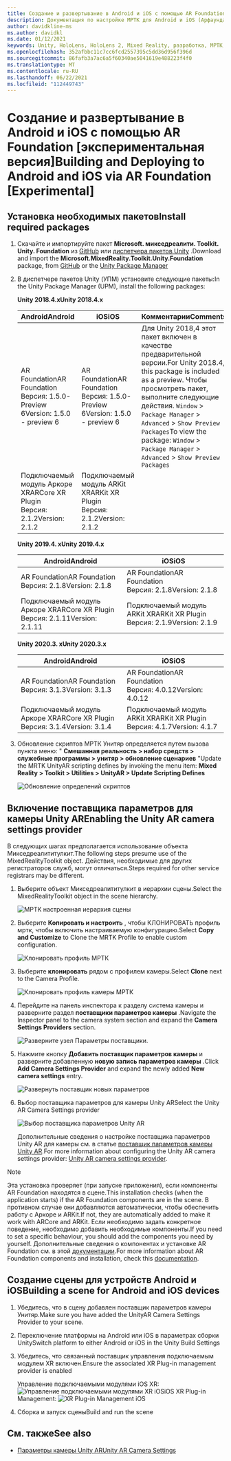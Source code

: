 ```yaml
---
title: Создание и развертывание в Android и iOS с помощью AR Foundation
description: Документация по настройке МРТК для Android и iOS (Арфаундатион) в Unity
author: davidkline-ms
ms.author: davidkl
ms.date: 01/12/2021
keywords: Unity, HoloLens, HoloLens 2, Mixed Reality, разработка, МРТК, AR Core, AR Kit, iOS, IOS, Android, AR Foundation
ms.openlocfilehash: 352afbbc11c7cc6fcd2557395c5dd36d956f396d
ms.sourcegitcommit: 86fafb3a7ac6a5f60340ae5041619e488223f4f0
ms.translationtype: MT
ms.contentlocale: ru-RU
ms.lasthandoff: 06/22/2021
ms.locfileid: "112449743"
---
```

# <a name="building-and-deploying-to-android-and-ios-via-ar-foundation-experimental"></a><span data-ttu-id="65caa-104">Создание и развертывание в Android и iOS с помощью AR Foundation [экспериментальная версия]</span><span class="sxs-lookup"><span data-stu-id="65caa-104">Building and Deploying to Android and iOS via AR Foundation [Experimental]</span></span>

## <a name="install-required-packages"></a><span data-ttu-id="65caa-105">Установка необходимых пакетов</span><span class="sxs-lookup"><span data-stu-id="65caa-105">Install required packages</span></span>

1. <span data-ttu-id="65caa-106">Скачайте и импортируйте пакет **Microsoft. микседреалити. Toolkit. Unity. Foundation** из [GitHub](https://github.com/microsoft/MixedRealityToolkit-Unity/releases/) или [диспетчера пакетов Unity](../configuration/usingupm.md) .</span><span class="sxs-lookup"><span data-stu-id="65caa-106">Download and import the **Microsoft.MixedReality.Toolkit.Unity.Foundation** package, from [GitHub](https://github.com/microsoft/MixedRealityToolkit-Unity/releases/) or the [Unity Package Manager](../configuration/usingupm.md)</span></span>

1. <span data-ttu-id="65caa-107">В диспетчере пакетов Unity (УПМ) установите следующие пакеты:</span><span class="sxs-lookup"><span data-stu-id="65caa-107">In the Unity Package Manager (UPM), install the following packages:</span></span>

    <span data-ttu-id="65caa-108">**Unity 2018.4.x**</span><span class="sxs-lookup"><span data-stu-id="65caa-108">**Unity 2018.4.x**</span></span>

    | <span data-ttu-id="65caa-109">**Android**</span><span class="sxs-lookup"><span data-stu-id="65caa-109">**Android**</span></span> | <span data-ttu-id="65caa-110">**iOS**</span><span class="sxs-lookup"><span data-stu-id="65caa-110">**iOS**</span></span> | <span data-ttu-id="65caa-111">Комментарии</span><span class="sxs-lookup"><span data-stu-id="65caa-111">Comments</span></span> |
    | --- | --- | --- |
    | <span data-ttu-id="65caa-112">AR Foundation</span><span class="sxs-lookup"><span data-stu-id="65caa-112">AR Foundation</span></span>  <br/> <span data-ttu-id="65caa-113">Версия: 1.5.0-Preview 6</span><span class="sxs-lookup"><span data-stu-id="65caa-113">Version: 1.5.0 - preview 6</span></span> | <span data-ttu-id="65caa-114">AR Foundation</span><span class="sxs-lookup"><span data-stu-id="65caa-114">AR Foundation</span></span>  <br/> <span data-ttu-id="65caa-115">Версия: 1.5.0-Preview 6</span><span class="sxs-lookup"><span data-stu-id="65caa-115">Version: 1.5.0 - preview 6</span></span> | <span data-ttu-id="65caa-116">Для Unity 2018,4 этот пакет включен в качестве предварительной версии.</span><span class="sxs-lookup"><span data-stu-id="65caa-116">For Unity 2018.4, this package is included as a preview.</span></span> <span data-ttu-id="65caa-117">Чтобы просмотреть пакет, выполните следующие действия. `Window` > `Package Manager` > `Advanced` > `Show Preview Packages`</span><span class="sxs-lookup"><span data-stu-id="65caa-117">To view the package: `Window` > `Package Manager` > `Advanced` > `Show Preview Packages`</span></span> |
    | <span data-ttu-id="65caa-118">Подключаемый модуль Аркоре XR</span><span class="sxs-lookup"><span data-stu-id="65caa-118">ARCore XR Plugin</span></span> <br/> <span data-ttu-id="65caa-119">Версия: 2.1.2</span><span class="sxs-lookup"><span data-stu-id="65caa-119">Version: 2.1.2</span></span> | <span data-ttu-id="65caa-120">Подключаемый модуль ARKit XR</span><span class="sxs-lookup"><span data-stu-id="65caa-120">ARKit XR Plugin</span></span> <br/> <span data-ttu-id="65caa-121">Версия: 2.1.2</span><span class="sxs-lookup"><span data-stu-id="65caa-121">Version: 2.1.2</span></span> | |

    <span data-ttu-id="65caa-122">**Unity 2019.4. x**</span><span class="sxs-lookup"><span data-stu-id="65caa-122">**Unity 2019.4.x**</span></span>

    | <span data-ttu-id="65caa-123">**Android**</span><span class="sxs-lookup"><span data-stu-id="65caa-123">**Android**</span></span> | <span data-ttu-id="65caa-124">**iOS**</span><span class="sxs-lookup"><span data-stu-id="65caa-124">**iOS**</span></span> |
    | --- | --- |
    | <span data-ttu-id="65caa-125">AR Foundation</span><span class="sxs-lookup"><span data-stu-id="65caa-125">AR Foundation</span></span>  <br/> <span data-ttu-id="65caa-126">Версия: 2.1.8</span><span class="sxs-lookup"><span data-stu-id="65caa-126">Version: 2.1.8</span></span> |  <span data-ttu-id="65caa-127">AR Foundation</span><span class="sxs-lookup"><span data-stu-id="65caa-127">AR Foundation</span></span>  <br/> <span data-ttu-id="65caa-128">Версия: 2.1.8</span><span class="sxs-lookup"><span data-stu-id="65caa-128">Version: 2.1.8</span></span> |
    | <span data-ttu-id="65caa-129">Подключаемый модуль Аркоре XR</span><span class="sxs-lookup"><span data-stu-id="65caa-129">ARCore XR Plugin</span></span> <br/> <span data-ttu-id="65caa-130">Версия: 2.1.11</span><span class="sxs-lookup"><span data-stu-id="65caa-130">Version: 2.1.11</span></span> | <span data-ttu-id="65caa-131">Подключаемый модуль ARKit XR</span><span class="sxs-lookup"><span data-stu-id="65caa-131">ARKit XR Plugin</span></span> <br/> <span data-ttu-id="65caa-132">Версия: 2.1.9</span><span class="sxs-lookup"><span data-stu-id="65caa-132">Version: 2.1.9</span></span> |

    <span data-ttu-id="65caa-133">**Unity 2020.3. x**</span><span class="sxs-lookup"><span data-stu-id="65caa-133">**Unity 2020.3.x**</span></span>

    | <span data-ttu-id="65caa-134">**Android**</span><span class="sxs-lookup"><span data-stu-id="65caa-134">**Android**</span></span> | <span data-ttu-id="65caa-135">**iOS**</span><span class="sxs-lookup"><span data-stu-id="65caa-135">**iOS**</span></span> |
    | --- | --- |
    | <span data-ttu-id="65caa-136">AR Foundation</span><span class="sxs-lookup"><span data-stu-id="65caa-136">AR Foundation</span></span>  <br/> <span data-ttu-id="65caa-137">Версия: 3.1.3</span><span class="sxs-lookup"><span data-stu-id="65caa-137">Version: 3.1.3</span></span> |  <span data-ttu-id="65caa-138">AR Foundation</span><span class="sxs-lookup"><span data-stu-id="65caa-138">AR Foundation</span></span>  <br/> <span data-ttu-id="65caa-139">Версия: 4.0.12</span><span class="sxs-lookup"><span data-stu-id="65caa-139">Version: 4.0.12</span></span> |
    | <span data-ttu-id="65caa-140">Подключаемый модуль Аркоре XR</span><span class="sxs-lookup"><span data-stu-id="65caa-140">ARCore XR Plugin</span></span> <br/> <span data-ttu-id="65caa-141">Версия: 3.1.4</span><span class="sxs-lookup"><span data-stu-id="65caa-141">Version: 3.1.4</span></span> | <span data-ttu-id="65caa-142">Подключаемый модуль ARKit XR</span><span class="sxs-lookup"><span data-stu-id="65caa-142">ARKit XR Plugin</span></span> <br/> <span data-ttu-id="65caa-143">Версия: 4.1.7</span><span class="sxs-lookup"><span data-stu-id="65caa-143">Version: 4.1.7</span></span> |

1. <span data-ttu-id="65caa-144">Обновление скриптов МРТК Унитяр определяется путем вызова пункта меню: " **Смешанная реальность > набор средств > служебные программы > унитяр > обновление сценариев** "</span><span class="sxs-lookup"><span data-stu-id="65caa-144">Update the MRTK UnityAR scripting defines by invoking the menu item: **Mixed Reality > Toolkit > Utilities > UnityAR > Update Scripting Defines**</span></span>

    ![Обновление определений скриптов](../features/images/UpdateScriptingDefineUnityAR.png)


## <a name="enabling-the-unity-ar-camera-settings-provider"></a><span data-ttu-id="65caa-146">Включение поставщика параметров для камеры Unity AR</span><span class="sxs-lookup"><span data-stu-id="65caa-146">Enabling the Unity AR camera settings provider</span></span>

<span data-ttu-id="65caa-147">В следующих шагах предполагается использование объекта Микседреалититулкит.</span><span class="sxs-lookup"><span data-stu-id="65caa-147">The following steps presume use of the MixedRealityToolkit object.</span></span> <span data-ttu-id="65caa-148">Действия, необходимые для других регистраторов служб, могут отличаться.</span><span class="sxs-lookup"><span data-stu-id="65caa-148">Steps required for other service registrars may be different.</span></span>

1. <span data-ttu-id="65caa-149">Выберите объект Микседреалититулкит в иерархии сцены.</span><span class="sxs-lookup"><span data-stu-id="65caa-149">Select the MixedRealityToolkit object in the scene hierarchy.</span></span>

    ![МРТК настроенная иерархия сцены](../features/images/MRTK_ConfiguredHierarchy.png)

1. <span data-ttu-id="65caa-151">Выберите **Копировать и настроить** , чтобы КЛОНИРОВАТЬ профиль мртк, чтобы включить настраиваемую конфигурацию.</span><span class="sxs-lookup"><span data-stu-id="65caa-151">Select **Copy and Customize** to Clone the MRTK Profile to enable custom configuration.</span></span>

    ![Клонировать профиль МРТК](../features/images/camera-system/CloneProfileARFoundation.png)

1. <span data-ttu-id="65caa-153">Выберите **клонировать** рядом с профилем камеры.</span><span class="sxs-lookup"><span data-stu-id="65caa-153">Select **Clone** next to the Camera Profile.</span></span>

    ![Клонировать профиль камеры МРТК](../features/images/camera-system/CloneCameraProfileARFoundation.png)

1. <span data-ttu-id="65caa-155">Перейдите на панель инспектора к разделу система камеры и разверните раздел **поставщики параметров камеры** .</span><span class="sxs-lookup"><span data-stu-id="65caa-155">Navigate the Inspector panel to the camera system section and expand the **Camera Settings Providers** section.</span></span>

    ![Разверните узел Параметры поставщики.](../features/images/camera-system/ExpandProviders.png)

1. <span data-ttu-id="65caa-157">Нажмите кнопку **Добавить поставщик параметров камеры** и разверните добавленную **новую запись параметров камеры** .</span><span class="sxs-lookup"><span data-stu-id="65caa-157">Click **Add Camera Settings Provider** and expand the newly added **New camera settings** entry.</span></span>

    ![Развернуть поставщик новых параметров](../features/images/camera-system/ExpandNewProvider.png)

1. <span data-ttu-id="65caa-159">Выбор поставщика параметров для камеры Unity AR</span><span class="sxs-lookup"><span data-stu-id="65caa-159">Select the Unity AR Camera Settings provider</span></span>

    ![Выбор поставщика параметров Unity AR](../features/images/camera-system/SelectUnityArSettings.png)

    <span data-ttu-id="65caa-161">Дополнительные сведения о настройке поставщика параметров Unity AR для камеры см. в статье [поставщик параметров камеры Unity AR](../features/camera-system/unity-ar-camera-settings.md).</span><span class="sxs-lookup"><span data-stu-id="65caa-161">For more information about configuring the Unity AR camera settings provider: [Unity AR camera settings provider](../features/camera-system/unity-ar-camera-settings.md).</span></span>

> [!NOTE]
> <span data-ttu-id="65caa-162">Эта установка проверяет (при запуске приложения), если компоненты AR Foundation находятся в сцене.</span><span class="sxs-lookup"><span data-stu-id="65caa-162">This installation checks (when the application starts) if the AR Foundation components are in the scene.</span></span> <span data-ttu-id="65caa-163">В противном случае они добавляются автоматически, чтобы обеспечить работу с Аркоре и ARKit.</span><span class="sxs-lookup"><span data-stu-id="65caa-163">If not, they are automatically added to make it work with ARCore and ARKit.</span></span>
> <span data-ttu-id="65caa-164">Если необходимо задать конкретное поведение, необходимо добавить необходимые компоненты.</span><span class="sxs-lookup"><span data-stu-id="65caa-164">If you need to set a specific behaviour, you should add the components you need by yourself.</span></span>
> <span data-ttu-id="65caa-165">Дополнительные сведения о компонентах и установке AR Foundation см. в этой [документации](https://docs.unity3d.com/Packages/com.unity.xr.arfoundation@2.2/manual/index.html#samples).</span><span class="sxs-lookup"><span data-stu-id="65caa-165">For more information about AR Foundation components and installation, check this [documentation](https://docs.unity3d.com/Packages/com.unity.xr.arfoundation@2.2/manual/index.html#samples).</span></span>

## <a name="building-a-scene-for-android-and-ios-devices"></a><span data-ttu-id="65caa-166">Создание сцены для устройств Android и iOS</span><span class="sxs-lookup"><span data-stu-id="65caa-166">Building a scene for Android and iOS devices</span></span>

1. <span data-ttu-id="65caa-167">Убедитесь, что в сцену добавлен поставщик параметров камеры Унитяр.</span><span class="sxs-lookup"><span data-stu-id="65caa-167">Make sure you have added the UnityAR Camera Settings Provider to your scene.</span></span>

1. <span data-ttu-id="65caa-168">Переключение платформы на Android или iOS в параметрах сборки Unity</span><span class="sxs-lookup"><span data-stu-id="65caa-168">Switch platform to either Android or iOS in the Unity Build Settings</span></span>

1. <span data-ttu-id="65caa-169">Убедитесь, что связанный поставщик управления подключаемым модулем XR включен.</span><span class="sxs-lookup"><span data-stu-id="65caa-169">Ensure the associated XR Plug-in management provider is enabled</span></span>

    <span data-ttu-id="65caa-170">Управление подключаемыми модулями iOS XR:  ![ Управление подключаемыми модулями XR iOS](../features/images/XRManagementiOS.png)</span><span class="sxs-lookup"><span data-stu-id="65caa-170">iOS XR Plug-in Management:  ![XR Plug-in Management iOS](../features/images/XRManagementiOS.png)</span></span>

1. <span data-ttu-id="65caa-171">Сборка и запуск сцены</span><span class="sxs-lookup"><span data-stu-id="65caa-171">Build and run the scene</span></span>

## <a name="see-also"></a><span data-ttu-id="65caa-172">См. также</span><span class="sxs-lookup"><span data-stu-id="65caa-172">See also</span></span>

- [<span data-ttu-id="65caa-173">Параметры камеры Unity AR</span><span class="sxs-lookup"><span data-stu-id="65caa-173">Unity AR Camera Settings</span></span>](../features/camera-system/unity-ar-camera-settings.md)
